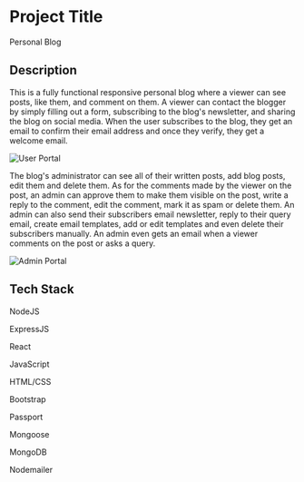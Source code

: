 # Project Title

Personal Blog 

## Description

This is a fully functional responsive personal blog where a viewer can see posts, like them, and comment on them. A viewer can contact the blogger by simply filling out a form, subscribing to the blog's newsletter, and sharing the blog on social media. When the user subscribes to the blog, they get an email to confirm their email address and once they verify, they get a welcome email.

![User Portal](https://user-images.githubusercontent.com/26858784/179405699-9349ed0c-c41a-41d3-8511-df05fa9b8bc2.png)


The blog's administrator can see all of their written posts, add blog posts, edit them and delete them. As for the comments made by the viewer on the post, an admin can approve them to make them visible on the post, write a reply to the comment, edit the comment, mark it as spam or delete them. An admin can also send their subscribers email newsletter, reply to their query email, create email templates, add or edit templates and even delete their subscribers manually. An admin even gets an email when a viewer comments on the post or asks a  query. 

![Admin Portal](https://user-images.githubusercontent.com/26858784/179403376-95b9f22a-ce16-483d-84cf-6844de06e29b.png)


## Tech Stack

NodeJS

ExpressJS

React

JavaScript

HTML/CSS

Bootstrap

Passport

Mongoose

MongoDB

Nodemailer

